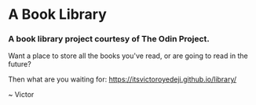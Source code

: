 # A Book Library
### A book library project courtesy of The Odin Project.

Want a place to store all the books you've read, or are going to read in the future?

Then what are you waiting for: https://itsvictoroyedeji.github.io/library/

~ Victor
